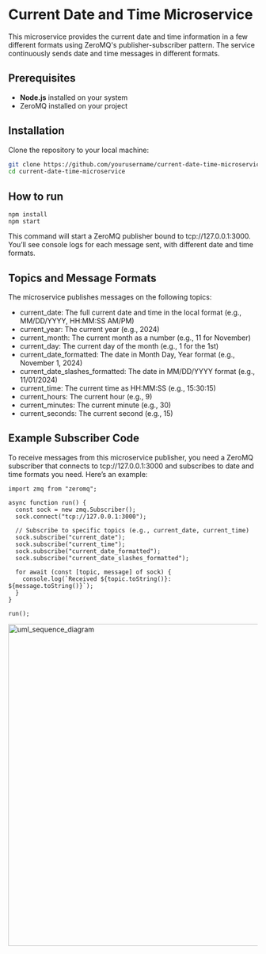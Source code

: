 # Current Date and Time Microservice

This microservice provides the current date and time information in a few different formats using ZeroMQ's publisher-subscriber pattern. The service continuously sends date and time messages in different formats.

## Prerequisites
- **Node.js** installed on your system
- ZeroMQ installed on your project

## Installation

Clone the repository to your local machine:
   ```bash
   git clone https://github.com/yourusername/current-date-time-microservice.git
   cd current-date-time-microservice
```

## How to run

```
npm install
npm start
```

This command will start a ZeroMQ publisher bound to tcp://127.0.0.1:3000. You’ll see console logs for each message sent, with different date and time formats.

## Topics and Message Formats
The microservice publishes messages on the following topics:

- current_date: The full current date and time in the local format (e.g., MM/DD/YYYY, HH:MM:SS AM/PM)
- current_year: The current year (e.g., 2024)
- current_month: The current month as a number (e.g., 11 for November)
- current_day: The current day of the month (e.g., 1 for the 1st)
- current_date_formatted: The date in Month Day, Year format (e.g., November 1, 2024)
- current_date_slashes_formatted: The date in MM/DD/YYYY format (e.g., 11/01/2024)
- current_time: The current time as HH:MM:SS (e.g., 15:30:15)
- current_hours: The current hour (e.g., 9)
- current_minutes: The current minute (e.g., 30)
- current_seconds: The current second (e.g., 15)

## Example Subscriber Code

To receive messages from this microservice publisher, you need a ZeroMQ subscriber that connects to tcp://127.0.0.1:3000 and subscribes to date and time formats you need. Here’s an example:

```
import zmq from "zeromq";

async function run() {
  const sock = new zmq.Subscriber();
  sock.connect("tcp://127.0.0.1:3000");

  // Subscribe to specific topics (e.g., current_date, current_time)
  sock.subscribe("current_date");
  sock.subscribe("current_time");
  sock.subscribe("current_date_formatted");
  sock.subscribe("current_date_slashes_formatted");

  for await (const [topic, message] of sock) {
    console.log(`Received ${topic.toString()}: ${message.toString()}`);
  }
}

run();

```

<img width="650" alt="uml_sequence_diagram" src="https://github.com/user-attachments/assets/e120ab66-8000-4b21-a49a-7ee50d503cb6">



